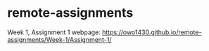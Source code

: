# remote-assignments
Week 1, Assignment 1 webpage: https://owo1430.github.io/remote-assignments/Week-1/Assignment-1/